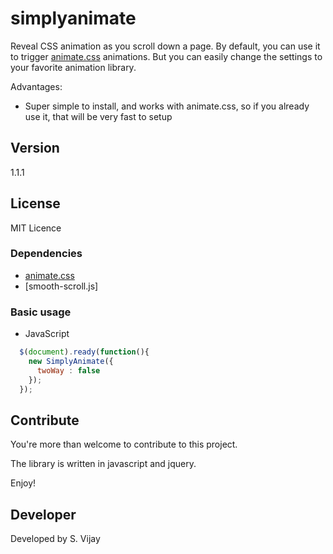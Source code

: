 # simplyanimate

Reveal CSS animation as you scroll down a page.
By default, you can use it to trigger [animate.css](https://github.com/daneden/animate.css) animations.
But you can easily change the settings to your favorite animation library.

Advantages:
- Super simple to install, and works with animate.css, so if you already use it, that will be very fast to setup


## Version

1.1.1

## License

MIT Licence

### Dependencies
- [animate.css](https://github.com/daneden/animate.css)
- [smooth-scroll.js]
### Basic usage

- JavaScript

```javascript
  $(document).ready(function(){
    new SimplyAnimate({
      twoWay : false
    });
  });
```


## Contribute

You're more than welcome to contribute to this project. 

The library is written in javascript and jquery.

Enjoy!


## Developer

Developed by S. Vijay

